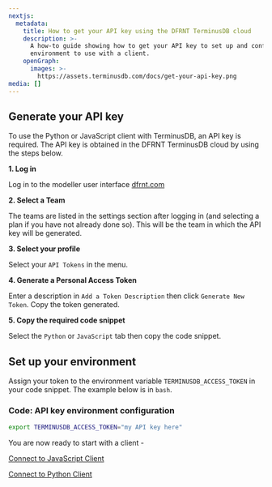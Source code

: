 ```yaml
---
nextjs:
  metadata:
    title: How to get your API key using the DFRNT TerminusDB cloud
    description: >-
      A how-to guide showing how to get your API key to set up and configure your
      environment to use with a client.
    openGraph:
      images: >-
        https://assets.terminusdb.com/docs/get-your-api-key.png
media: []
---
```


## Generate your API key

To use the Python or JavaScript client with TerminusDB, an API key is required. The API key is obtained in the DFRNT TerminusDB cloud by using the steps below.

**1\. Log in**

Log in to the modeller user interface [dfrnt.com](https://dfrnt.com/hypergraph-content-studio/)

**2\. Select a Team**

The teams are listed in the settings section after logging in (and selecting a plan if you have not already done so). This will be the team in which the API key will be generated.

**3\. Select your profile**

Select your `API Tokens` in the menu.

**4\. Generate a Personal Access Token**

Enter a description in `Add a Token Description` then click `Generate New Token`. Copy the token generated.

**5\. Copy the required code snippet**

Select the `Python` or `JavaScript` tab then copy the code snippet.

## Set up your environment

Assign your token to the environment variable `TERMINUSDB_ACCESS_TOKEN` in your code snippet. The example below is in `bash`.

### Code: API key environment configuration

```bash
export TERMINUSDB_ACCESS_TOKEN="my API key here"
```

You are now ready to start with a client -

[Connect to JavaScript Client](/docs/connect-with-the-javascript-client/)

[Connect to Python Client](/docs/connect-with-python-client/)